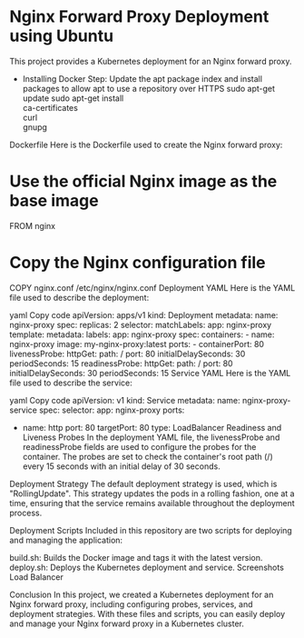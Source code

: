 # Nginx Forward Proxy Deployment using Ubuntu
This project provides a Kubernetes deployment for an Nginx forward proxy.

- Installing Docker Step:
 Update the apt package index and install packages to allow apt to use a repository over HTTPS
 sudo apt-get update
 sudo apt-get install \
    ca-certificates \
    curl \
    gnupg

Dockerfile
Here is the Dockerfile used to create the Nginx forward proxy:


# Use the official Nginx image as the base image
FROM nginx

# Copy the Nginx configuration file
COPY nginx.conf /etc/nginx/nginx.conf
Deployment YAML
Here is the YAML file used to describe the deployment:

yaml
Copy code
apiVersion: apps/v1
kind: Deployment
metadata:
  name: nginx-proxy
spec:
  replicas: 2
  selector:
    matchLabels:
      app: nginx-proxy
  template:
    metadata:
      labels:
        app: nginx-proxy
    spec:
      containers:
      - name: nginx-proxy
        image: my-nginx-proxy:latest
        ports:
        - containerPort: 80
        livenessProbe:
          httpGet:
            path: /
            port: 80
          initialDelaySeconds: 30
          periodSeconds: 15
        readinessProbe:
          httpGet:
            path: /
            port: 80
          initialDelaySeconds: 30
          periodSeconds: 15
Service YAML
Here is the YAML file used to describe the service:

yaml
Copy code
apiVersion: v1
kind: Service
metadata:
  name: nginx-proxy-service
spec:
  selector:
    app: nginx-proxy
  ports:
  - name: http
    port: 80
    targetPort: 80
  type: LoadBalancer
Readiness and Liveness Probes
In the deployment YAML file, the livenessProbe and readinessProbe fields are used to configure the probes for the container. The probes are set to check the container's root path (/) every 15 seconds with an initial delay of 30 seconds.

Deployment Strategy
The default deployment strategy is used, which is "RollingUpdate". This strategy updates the pods in a rolling fashion, one at a time, ensuring that the service remains available throughout the deployment process.

Deployment Scripts
Included in this repository are two scripts for deploying and managing the application:

build.sh: Builds the Docker image and tags it with the latest version.
deploy.sh: Deploys the Kubernetes deployment and service.
Screenshots
Load Balancer

Conclusion
In this project, we created a Kubernetes deployment for an Nginx forward proxy, including configuring probes, services, and deployment strategies. With these files and scripts, you can easily deploy and manage your Nginx forward proxy in a Kubernetes cluster.
